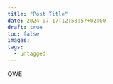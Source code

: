 ```yaml
---
title: "Post Title"
date: 2024-07-17T12:58:57+02:00
draft: true
toc: false
images:
tags: 
  - untagged
---
```



QWE
